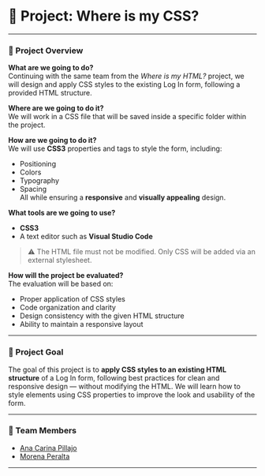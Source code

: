 # 🎨 Project: Where is my CSS?

---

### 📌 Project Overview

**What are we going to do?**  
Continuing with the same team from the _Where is my HTML?_ project, we will design and apply CSS styles to the existing Log In form, following a provided HTML structure.

**Where are we going to do it?**  
We will work in a CSS file that will be saved inside a specific folder within the project.

**How are we going to do it?**  
We will use **CSS3** properties and tags to style the form, including:

- Positioning  
- Colors  
- Typography  
- Spacing  
All while ensuring a **responsive** and **visually appealing** design.

**What tools are we going to use?**  
- **CSS3**  
- A text editor such as **Visual Studio Code**  
> ⚠️ The HTML file must not be modified. Only CSS will be added via an external stylesheet.

**How will the project be evaluated?**  
The evaluation will be based on:

- Proper application of CSS styles  
- Code organization and clarity  
- Design consistency with the given HTML structure  
- Ability to maintain a responsive layout  

---

### 🎯 Project Goal

The goal of this project is to **apply CSS styles to an existing HTML structure** of a Log In form, following best practices for clean and responsive design — without modifying the HTML. We will learn how to style elements using CSS properties to improve the look and usability of the form.

---

### 👥 Team Members

- [Ana Carina Pillajo](https://github.com/acpp2510)  
- [Morena Peralta](https://github.com/More-Pe)

---

